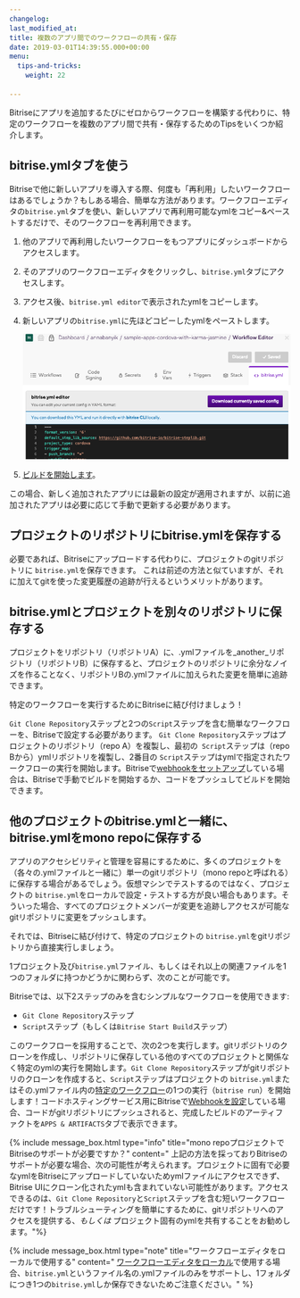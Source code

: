 ```yaml
---
changelog: 
last_modified_at: 
title: 複数のアプリ間でのワークフローの共有・保存
date: 2019-03-01T14:39:55.000+00:00
menu:
  tips-and-tricks:
    weight: 22

---
```

Bitriseにアプリを追加するたびにゼロからワークフローを構築する代わりに、特定のワークフローを複数のアプリ間で共有・保存するためのTipsをいくつか紹介します。

## bitrise.ymlタブを使う

Bitriseで他に新しいアプリを導入する際、何度も「再利用」したいワークフローはあるでしょうか？もしある場合、簡単な方法があります。ワークフローエディタの`bitrise.yml`タブを使い、新しいアプリで再利用可能なymlをコピー&ペーストするだけで、そのワークフローを再利用できます。

1. 他のアプリで再利用したいワークフローをもつアプリにダッシュボードからアクセスします。
2. そのアプリのワークフローエディタをクリックし、`bitrise.yml`タブにアクセスします。
3. アクセス後、`bitrise.yml editor`で表示されたymlをコピーします。
4. 新しいアプリの`bitrise.yml`に先ほどコピーしたymlをペーストします。

   ![](/img/bitrise-yml-tab-2.png)
5. [ビルドを開始します](/builds/Starting-builds-manually/)。

この場合、新しく追加されたアプリには最新の設定が適用されますが、以前に追加されたアプリは必要に応じて手動で更新する必要があります。

## プロジェクトのリポジトリにbitrise.ymlを保存する

必要であれば、Bitriseにアップロードする代わりに、プロジェクトのgitリポジトリに `bitrise.yml`を保存できます。 これは前述の方法と似ていますが、それに加えてgitを使った変更履歴の追跡が行えるというメリットがあります。

## bitrise.ymlとプロジェクトを別々のリポジトリに保存する

プロジェクトをリポジトリ（リポジトリA）に、.ymlファイルを_another_リポジトリ（リポジトリB）に保存すると、プロジェクトのリポジトリに余分なノイズを作ることなく、リポジトリBの.ymlファイルに加えられた変更を簡単に追跡できます。

特定のワークフローを実行するためにBitriseに結び付けましょう！

`Git Clone Repository`ステップと2つの`Script`ステップを含む簡単なワークフローを、Bitriseで設定する必要があります。 `Git Clone Repository`ステップはプロジェクトのリポジトリ（repo A）を複製し、最初の` Script`ステップは（repo Bから）ymlリポジトリを複製し、2番目の `Script`ステップはymlで指定されたワークフローの実行を開始します。Bitriseで[webhookをセットアップ](https://devcenter.bitrise.io/webhooks/index/)している場合は、Bitriseで手動でビルドを開始するか、コードをプッシュしてビルドを開始できます。

## 他のプロジェクトのbitrise.ymlと一緒に、bitrise.ymlをmono repoに保存する

アプリのアクセシビリティと管理を容易にするために、多くのプロジェクトを（各々の.ymlファイルと一緒に）単一のgitリポジトリ（mono repoと呼ばれる）に保存する場合があるでしょう。仮想マシンでテストするのではなく、プロジェクトの `bitrise.yml`をローカルで設定・テストする方が良い場合もあります。そういった場合、すべてのプロジェクトメンバーが変更を追跡しアクセスが可能なgitリポジトリに変更をプッシュします。

それでは、Bitriseに結び付けて、特定のプロジェクトの `bitrise.yml`をgitリポジトリから直接実行しましょう。

1プロジェクト及び`bitrise.yml`ファイル、もしくはそれ以上の関連ファイルを1つのフォルダに持つかどうかに関わらず、次のことが可能です。

Bitriseでは、以下2ステップのみを含むシンプルなワークフローを使用できます:

* `Git Clone Repository`ステップ
* `Script`ステップ（もしくは`Bitrise Start Build`ステップ）

このワークフローを採用することで、次の2つを実行します。gitリポジトリのクローンを作成し、リポジトリに保存している他のすべてのプロジェクトと関係なく特定のymlの実行を開始します。`Git Clone Repository`ステップがgitリポジトリのクローンを作成すると、`Script`ステップはプロジェクトの `bitrise.yml`またはその.ymlファイル内の[特定のワークフロー](/bitrise-cli/workflows/)の1つの実行（`bitrise run`）を開始します！コードホスティングサービス用にBitriseで[Webhookを設定](/webhooks/index/)している場合、コードがgitリポジトリにプッシュされると、完成したビルドのアーティファクトを`APPS & ARTIFACTS`タブで表示できます。

{% include message_box.html type="info" title="mono repoプロジェクトでBitriseのサポートが必要ですか？" content=" 上記の方法を採っておりBitriseのサポートが必要な場合、次の可能性が考えられます。プロジェクトに固有で必要なymlをBitriseにアップロードしていないためymlファイルにアクセスできず、Bitrise UIにクローン化されたymlも含まれていない可能性があります。アクセスできるのは、`Git Clone Repository`と`Script`ステップを含む短いワークフローだけです！トラブルシューティングを簡単にするために、gitリポジトリへのアクセスを提供する、_もしくは_ プロジェクト固有のymlを共有することをお勧めします。"%}

{% include message_box.html type="note" title="ワークフローエディタをローカルで使用する" content=" [ワークフローエディタをローカル](https://github.com/bitrise-io/bitrise-workflow-editor)で使用する場合、`bitrise.yml`というファイル名の.ymlファイルのみをサポートし、1フォルダにつき1つの`bitrise.yml`しか保存できないためご注意ください。" %}
